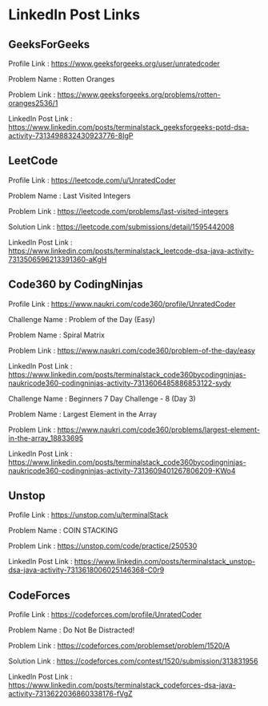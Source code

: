 # LinkedIn Post Links

## GeeksForGeeks

Profile Link : https://www.geeksforgeeks.org/user/unratedcoder

Problem Name : Rotten Oranges

Problem Link : https://www.geeksforgeeks.org/problems/rotten-oranges2536/1

LinkedIn Post Link : https://www.linkedin.com/posts/terminalstack_geeksforgeeks-potd-dsa-activity-7313498832430923776-8IgP

## LeetCode

Profile Link : https://leetcode.com/u/UnratedCoder

Problem Name : Last Visited Integers

Problem Link : https://leetcode.com/problems/last-visited-integers

Solution Link : https://leetcode.com/submissions/detail/1595442008

LinkedIn Post Link : https://www.linkedin.com/posts/terminalstack_leetcode-dsa-java-activity-7313506596213391360-aKgH

## Code360 by CodingNinjas

Profile Link : https://www.naukri.com/code360/profile/UnratedCoder

Challenge Name : Problem of the Day (Easy)

Problem Name : Spiral Matrix

Problem Link : https://www.naukri.com/code360/problem-of-the-day/easy

LinkedIn Post Link : https://www.linkedin.com/posts/terminalstack_code360bycodingninjas-naukricode360-codingninjas-activity-7313606485886853122-sydy

Challenge Name : Beginners 7 Day Challenge - 8 (Day 3)

Problem Name : Largest Element in the Array

Problem Link : https://www.naukri.com/code360/problems/largest-element-in-the-array_18833695

LinkedIn Post Link : https://www.linkedin.com/posts/terminalstack_code360bycodingninjas-naukricode360-codingninjas-activity-7313609401267806209-KWo4

## Unstop

Profile Link : https://unstop.com/u/terminalStack

Problem Name : COIN STACKING

Problem Link : https://unstop.com/code/practice/250530

LinkedIn Post Link : https://www.linkedin.com/posts/terminalstack_unstop-dsa-java-activity-7313618006025146368-C0r9

## CodeForces

Profile Link : https://codeforces.com/profile/UnratedCoder

Problem Name : Do Not Be Distracted!

Problem Link : https://codeforces.com/problemset/problem/1520/A

Solution Link : https://codeforces.com/contest/1520/submission/313831956

LinkedIn Post Link : https://www.linkedin.com/posts/terminalstack_codeforces-dsa-java-activity-7313622036860338176-fVgZ
